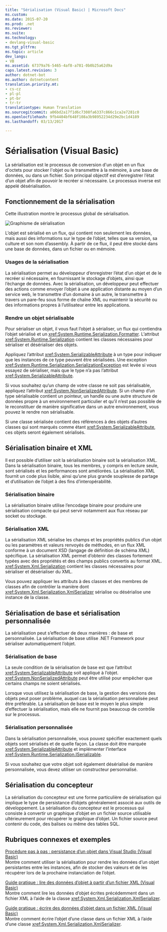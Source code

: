 ```yaml
---
title: "Sérialisation (Visual Basic) | Microsoft Docs"
ms.custom: 
ms.date: 2015-07-20
ms.prod: .net
ms.reviewer: 
ms.suite: 
ms.technology:
- devlang-visual-basic
ms.tgt_pltfrm: 
ms.topic: article
dev_langs:
- VB
ms.assetid: 67379a76-5465-4af8-a781-0b0b25a62d9a
caps.latest.revision: 3
author: dotnet-bot
ms.author: dotnetcontent
translation.priority.mt:
- cs-cz
- pl-pl
- pt-br
- tr-tr
translationtype: Human Translation
ms.sourcegitcommit: a06bd2a17f1d6c7308fa6337c866c1ca2e7281c0
ms.openlocfilehash: 9fb4404bf648f108a3b98952234d29e2bc1d4189
ms.lasthandoff: 03/13/2017

---
```

# <a name="serialization-visual-basic"></a>Sérialisation (Visual Basic)
La sérialisation est le processus de conversion d'un objet en un flux d'octets pour stocker l'objet ou le transmettre à la mémoire, à une base de données, ou dans un fichier. Son principal objectif est d’enregistrer l’état d’un objet afin de pouvoir le recréer si nécessaire. Le processus inverse est appelé désérialisation.  
  
## <a name="how-serialization-works"></a>Fonctionnement de la sérialisation  
 Cette illustration montre le processus global de sérialisation.  
  
 ![Graphisme de sérialisation](../../../../csharp/programming-guide/concepts/serialization/media/serialization.gif "sérialisation")  
  
 L’objet est sérialisé en un flux, qui contient non seulement les données, mais aussi des informations sur le type de l’objet, telles que sa version, sa culture et son nom d’assembly. À partir de ce flux, il peut être stocké dans une base de données, dans un fichier ou en mémoire.  
  
### <a name="uses-for-serialization"></a>Usages de la sérialisation  
 La sérialisation permet au développeur d’enregistrer l’état d’un objet et de le recréer si nécessaire, en fournissant le stockage d’objets, ainsi que l’échange de données. Avec la sérialisation, un développeur peut effectuer des actions comme envoyer l’objet à une application distante au moyen d’un service web, le transmettre d’un domaine à un autre, le transmettre à travers un pare-feu sous forme de chaîne XML ou maintenir la sécurité ou des informations propres à l’utilisateur entre les applications.  
  
### <a name="making-an-object-serializable"></a>Rendre un objet sérialisable  
 Pour sérialiser un objet, il vous faut l’objet à sérialiser, un flux qui contiendra l’objet sérialisé et un <xref:System.Runtime.Serialization.Formatter>. L’attribut <xref:System.Runtime.Serialization> contient les classes nécessaires pour sérialiser et désérialiser des objets.  
  
 Appliquez l’attribut <xref:System.SerializableAttribute> à un type pour indiquer que les instances de ce type peuvent être sérialisées. Une exception <xref:System.Runtime.Serialization.SerializationException> est levée si vous essayez de sérialiser, mais que le type n’a pas l’attribut <xref:System.SerializableAttribute>.  
  
 Si vous souhaitez qu’un champ de votre classe ne soit pas sérialisable, appliquez l’attribut <xref:System.NonSerializedAttribute>. Si un champ d’un type sérialisable contient un pointeur, un handle ou une autre structure de données propre à un environnement particulier et qu’il n’est pas possible de le reconstituer de manière significative dans un autre environnement, vous pouvez le rendre non sérialisable.  
  
 Si une classe sérialisée contient des références à des objets d’autres classes qui sont marqués comme étant <xref:System.SerializableAttribute>, ces objets seront également sérialisés.  
  
## <a name="binary-and-xml-serialization"></a>Sérialisation binaire et XML  
 Il est possible d’utiliser soit la sérialisation binaire soit la sérialisation XML. Dans la sérialisation binaire, tous les membres, y compris en lecture seule, sont sérialisés et les performances sont améliorées. La sérialisation XML fournit un code plus lisible, ainsi qu’une plus grande souplesse de partage et d’utilisation de l’objet à des fins d’interopérabilité.  
  
### <a name="binary-serialization"></a>Sérialisation binaire  
 La sérialisation binaire utilise l’encodage binaire pour produire une sérialisation compacte qui peut servir notamment aux flux réseau par socket ou stockage.  
  
### <a name="xml-serialization"></a>Sérialisation XML  
 La sérialisation XML sérialise les champs et les propriétés publics d’un objet ou les paramètres et valeurs renvoyés de méthodes, en un flux XML conforme à un document XSD (langage de définition de schéma XML) spécifique. La sérialisation XML permet d’obtenir des classes fortement typées avec des propriétés et des champs publics convertis au format XML. <xref:System.Xml.Serialization> contient les classes nécessaires pour sérialiser et désérialiser du XML.  
  
 Vous pouvez appliquer les attributs à des classes et des membres de classes afin de contrôler la manière dont <xref:System.Xml.Serialization.XmlSerializer> sérialise ou désérialise une instance de la classe.  
  
## <a name="basic-and-custom-serialization"></a>Sérialisation de base et sérialisation personnalisée  
 La sérialisation peut s’effectuer de deux manières : de base et personnalisée. La sérialisation de base utilise .NET Framework pour sérialiser automatiquement l’objet.  
  
### <a name="basic-serialization"></a>Sérialisation de base  
 La seule condition de la sérialisation de base est que l’attribut <xref:System.SerializableAttribute> soit appliqué à l’objet. <xref:System.NonSerializedAttribute> peut être utilisé pour empêcher que certains champs ne soient sérialisés.  
  
 Lorsque vous utilisez la sérialisation de base, la gestion des versions des objets peut poser problème, auquel cas la sérialisation personnalisée peut être préférable. La sérialisation de base est le moyen le plus simple d’effectuer la sérialisation, mais elle ne fournit pas beaucoup de contrôle sur le processus.  
  
### <a name="custom-serialization"></a>Sérialisation personnalisée  
 Dans la sérialisation personnalisée, vous pouvez spécifier exactement quels objets sont sérialisés et de quelle façon. La classe doit être marquée <xref:System.SerializableAttribute> et implémenter l’interface <xref:System.Runtime.Serialization.ISerializable>.  
  
 Si vous souhaitez que votre objet soit également désérialisé de manière personnalisée, vous devez utiliser un constructeur personnalisé.  
  
## <a name="designer-serialization"></a>Sérialisation du concepteur  
 La sérialisation du concepteur est une forme particulière de sérialisation qui implique le type de persistance d’objets généralement associé aux outils de développement. La sérialisation du concepteur est le processus qui consiste à convertir un graphique d’objet en un fichier source utilisable ultérieurement pour récupérer le graphique d’objet. Un fichier source peut contenir du code, des balises ou même des tables SQL.  
  
##  <a name="BKMK_RelatedTopics"></a> Rubriques connexes et exemples  
 [Procédure pas à pas : persistance d’un objet dans Visual Studio (Visual Basic)](../../../../visual-basic/programming-guide/concepts/serialization/walkthrough-persisting-an-object-in-visual-studio.md)  
 Montre comment utiliser la sérialisation pour rendre les données d’un objet persistantes entre les instances, afin de stocker des valeurs et de les récupérer lors de la prochaine instanciation de l’objet.  
  
 [Guide pratique : lire des données d’objet à partir d’un fichier XML (Visual Basic)](../../../../visual-basic/programming-guide/concepts/serialization/how-to-read-object-data-from-an-xml-file.md)  
 Montre comment lire les données d’objet écrites précédemment dans un fichier XML à l’aide de la classe <xref:System.Xml.Serialization.XmlSerializer>.  
  
 [Guide pratique : écrire des données d’objet dans un fichier XML (Visual Basic)](../../../../visual-basic/programming-guide/concepts/serialization/how-to-write-object-data-to-an-xml-file.md)  
 Montre comment écrire l’objet d’une classe dans un fichier XML à l’aide d’une classe <xref:System.Xml.Serialization.XmlSerializer>.
